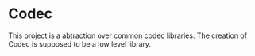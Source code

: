# Codec

This project is a abtraction over common codec libraries. The creation of Codec is supposed to be a low level library.


